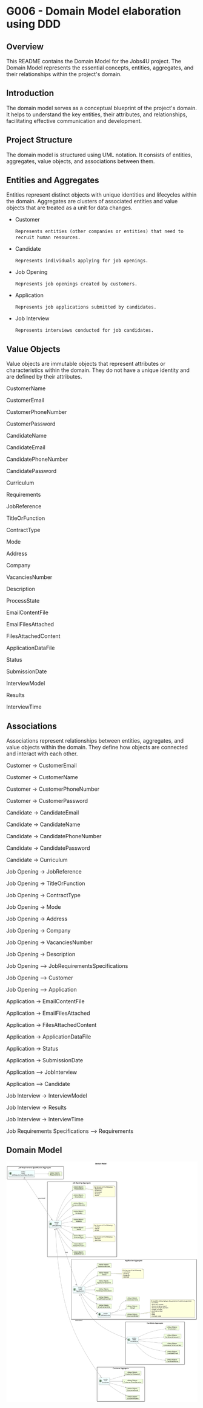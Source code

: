 # G006 - Domain Model elaboration using DDD

## Overview

This README contains the Domain Model for the Jobs4U project. The Domain Model represents the essential concepts, entities, aggregates, and their relationships within the project's domain.

## Introduction

The domain model serves as a conceptual blueprint of the project's domain. It helps to understand the key entities, their attributes, and relationships, facilitating effective communication and development.

## Project Structure

The domain model is structured using UML notation. It consists of entities, aggregates, value objects, and associations between them.

## Entities and Aggregates

Entities represent distinct objects with unique identities and lifecycles within the domain. Aggregates are clusters of associated entities and value objects that are treated as a unit for data changes.


- Customer

      Represents entities (other companies or entities) that need to recruit human resources.

- Candidate

      Represents individuals applying for job openings.

- Job Opening

      Represents job openings created by customers.

- Application

      Represents job applications submitted by candidates.

- Job Interview

      Represents interviews conducted for job candidates.

## Value Objects

Value objects are immutable objects that represent attributes or characteristics within the domain. They do not have a unique identity and are defined by their attributes.

CustomerName

CustomerEmail

CustomerPhoneNumber

CustomerPassword

CandidateName

CandidateEmail

CandidatePhoneNumber

CandidatePassword

Curriculum

Requirements

JobReference

TitleOrFunction

ContractType

Mode

Address

Company

VacanciesNumber

Description

ProcessState

EmailContentFile

EmailFilesAttached

FilesAttachedContent

ApplicationDataFile

Status

SubmissionDate

InterviewModel

Results

InterviewTime


## Associations

Associations represent relationships between entities, aggregates, and value objects within the domain. They define how objects are connected and interact with each other.

Customer -> CustomerEmail

Customer -> CustomerName

Customer -> CustomerPhoneNumber

Customer -> CustomerPassword


Candidate -> CandidateEmail

Candidate -> CandidateName

Candidate -> CandidatePhoneNumber

Candidate -> CandidatePassword

Candidate -> Curriculum


Job Opening -> JobReference

Job Opening -> TitleOrFunction

Job Opening -> ContractType

Job Opening -> Mode

Job Opening -> Address

Job Opening -> Company

Job Opening -> VacanciesNumber

Job Opening -> Description

Job Opening --> JobRequirementsSpecifications

Job Opening --> Customer

Job Opening --> Application



Application -> EmailContentFile

Application -> EmailFilesAttached

Application -> FilesAttachedContent

Application -> ApplicationDataFile

Application -> Status

Application -> SubmissionDate

Application --> JobInterview

Application --> Candidate



Job Interview -> InterviewModel

Job Interview -> Results

Job Interview -> InterviewTime


Job Requirements Specifications --> Requirements


## Domain Model

![domain_model.svg](02.analysis/svg/domain_model.svg)